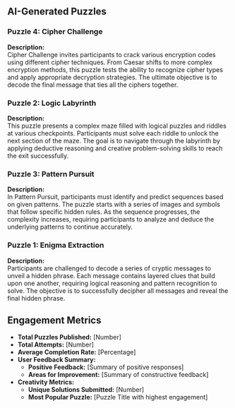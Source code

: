 

## AI-Generated Puzzles

### Puzzle 4: Cipher Challenge
**Description:**  
Cipher Challenge invites participants to crack various encryption codes using different cipher techniques. From Caesar shifts to more complex encryption methods, this puzzle tests the ability to recognize cipher types and apply appropriate decryption strategies. The ultimate objective is to decode the final message that ties all the ciphers together.

### Puzzle 2: Logic Labyrinth
**Description:**  
This puzzle presents a complex maze filled with logical puzzles and riddles at various checkpoints. Participants must solve each riddle to unlock the next section of the maze. The goal is to navigate through the labyrinth by applying deductive reasoning and creative problem-solving skills to reach the exit successfully.

### Puzzle 3: Pattern Pursuit
**Description:**  
In Pattern Pursuit, participants must identify and predict sequences based on given patterns. The puzzle starts with a series of images and symbols that follow specific hidden rules. As the sequence progresses, the complexity increases, requiring participants to analyze and deduce the underlying patterns to continue accurately.

### Puzzle 1: Enigma Extraction
**Description:**  
Participants are challenged to decode a series of cryptic messages to unveil a hidden phrase. Each message contains layered clues that build upon one another, requiring logical reasoning and pattern recognition to solve. The objective is to successfully decipher all messages and reveal the final hidden phrase.

## Engagement Metrics

- **Total Puzzles Published:** [Number]
- **Total Attempts:** [Number]
- **Average Completion Rate:** [Percentage]
- **User Feedback Summary:**  
  - **Positive Feedback:** [Summary of positive responses]
  - **Areas for Improvement:** [Summary of constructive feedback]
- **Creativity Metrics:**  
  - **Unique Solutions Submitted:** [Number]
  - **Most Popular Puzzle:** [Puzzle Title with highest engagement]
  
<!-- Include any additional metrics as needed -->